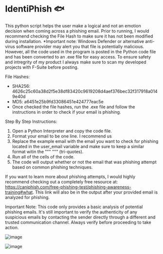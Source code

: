# IdentiPhish 🐟
This python script helps the user make a logical and not an emotion decision when coming across a phishing email.
Prior to running, I would recommend checking the File Hash to make sure it has not been modified during installation. 
*Important note: Windows Defender or alternative anti-virus software provider may alert you that file is potentially malicious. However, all the code used in the program is posted in the Python code file and has been converted to an .exe file for easy access. To ensure safety and intregrity of my product I always make sure to scan my developed projects with F-Suite before posting.

File Hashes:
- SHA256: 4626c25c60a38d2f5e38df83420c9619208d4aef376bec32f317918a0149e40d
- MD5: a6451e25b9fd33086451e424777eac5e
- Once checked the file hashes, run the .exe file and follow the instructions in order to check if your email is phishing.

Step By Step Instructions:
1. Open a Python Interpreter and copy the code file.
2. Format your email to be one line. I recommend us 
3. Replace the example email with the email you want to check for phishing located in the user_email variable and make sure to keep a similar format witin the """ """ (tri-quotes).
4. Run all of the cells of the code. 
5. The code will output whether or not the email that was phishing attempt based on common phishing techniques.

If you want to learn more about phishing attempts, I would highly recommend checking out a completely free resource at: https://caniphish.com/free-phishing-test/phishing-awareness-training#what. This link will also be in the output after your provided email is analyzed for phishing.

Important Note: This code only provides a basic analysis of potential phishing emails. It's still important to verify the authenticity of any suspicious emails by contacting the sender directly through a different and trusted communication channel. Always verify before proceeding to take action.

![image](https://github.com/user-attachments/assets/446293e5-a4fe-4cf9-b9aa-a7a63601d837)

![image](https://github.com/user-attachments/assets/a47b8853-c78f-4a46-9069-6fae29dea98b)
